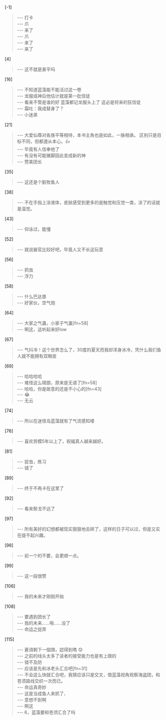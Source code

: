
[-1] 
>--- 打卡<br>
>--- 爪<br>
>--- 来了<br>
>--- 爪<br>
>--- 来了<br>
>--- 来了<br>

[4] 
>--- 这不就是甚平吗<br>

[16] 
>--- 不知道蓝藻能不能活过这一卷<br>
>--- 龙服成神后他估计就是第一批信徒<br>
>--- 看来不管是谁的好
蓝藻都记龙服头上了
这必是将来的狂信徒<br>
>--- 霜吐：我成替身了？<br>
>--- 小迷弟<br>

[21] 
>--- 大爱仙尊对各族平等相待，本书主角也是如此，一脉相承。
区别只是目标不同，但都遵从本心。👍<br>
>--- 毕竟有人信奉他了<br>
>--- 有没有可能猪脚因此变成新的神<br>
>--- 赞美团长<br>

[35] 
>--- 这还是个脏牧鱼人<br>

[38] 
>--- 不在手指上涂液体，皮肤感受到更多的是触觉和压觉一类，涂了的话就是温觉。<br>

[43] 
>--- 仰泳过，能懂<br>

[52] 
>--- 就说器官比较好吧，毕竟人又不长这玩意<br>

[56] 
>--- 抓虫<br>
>--- 浮力<br>

[58] 
>--- 什么巴达兽<br>
>--- 好家伙，空气炮<br>

[64] 
>--- 大家之气蛊，小家子气蛊[fn=58]<br>
>--- 啊这，这听起来好low<br>

[67] 
>--- 气抖冷！这个世界怎么了，30度的夏天而我却浑身冰冷，凭什么我们鱼人就不能拥有双眼皮<br>

[69] 
>--- 哈哈哈哈<br>
>--- 难怪这么晴朗，原来是无语了[fn=58]<br>
>--- 哈哈，你是故意的还是不小心的[fn=43]<br>
>--- 😂<br>
>--- 无云<br>

[74] 
>--- 所以在迷怪岛蓝藻就有了气流感知喽<br>

[76] 
>--- 喜欢劳模5年以上了，祝福真人越来越好。<br>

[81] 
>--- 捉虫，练习<br>
>--- 错了<br>

[89] 
>--- 终于不再卡在这里了<br>

[92] 
>--- 看来鬃戈不远了<br>

[97] 
>--- 所有美好的幻想都被现实狠狠地击碎了，这样的日子可以过，但是又实在提不起兴趣。<br>

[98] 
>--- 前一个的不要，会更顺一点。<br>

[99] 
>--- 这一段很赞<br>

[106] 
>--- 我的未来才刚刚开始<br>

[108] 
>--- 要遇到团长了<br>
>--- 我的未来……啪……没了<br>
>--- 命运之捉弄<br>

[115] 
>--- 蒼須剩下一個頭，認得到嗎 😟<br>
>--- 之前的线头太多了读者的接受能力也是有上限的<br>
>--- 错不及防<br>
>--- 应该是先和冰老头汇合吧[fn=31]<br>
>--- 不会这么快就汇合吧，我猜应该只是交叉，借蓝藻视角观察海盗团，和苍须路线交织一次而已。<br>
>--- 命运真奇妙<br>
>--- 这是当成鱼人来抓了、<br>
>--- 意想不到啊<br>
>--- 啊这<br>
>--- 6，蓝藻要和苍须汇合了吗<br>
